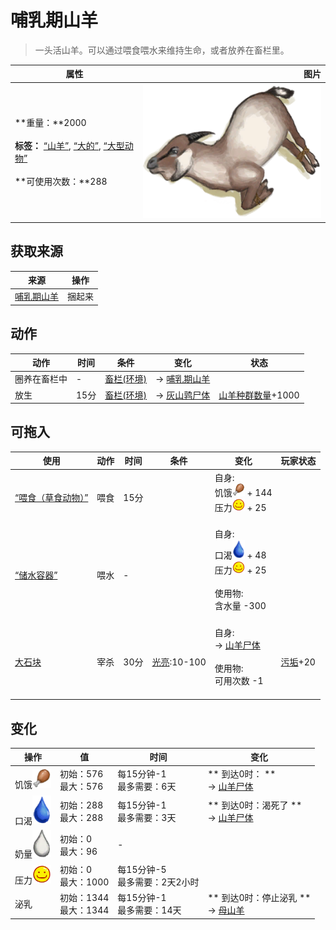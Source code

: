 # 哺乳期山羊  
> 一头活山羊。可以通过喂食喂水来维持生命，或者放养在畜栏里。  
  
  属性  |   图片   
 ----  |  ----:   
 **重量：**2000<br><br>**标签：**	[“山羊”](tag_Goat.md), [“大的”](tag_Large.md), [“大型动物”](tag_LargeAnimal.md)<br><br>**可使用次数：**288  |  ![](Sprite/GoatTied.png)   
  
## 获取来源  
来源  |  操作  
----  |  ----  
[哺乳期山羊](GoatEnclosureLactating.md)  |  捆起来  
## 动作  
动作  |  时间  |  条件  |  变化  |  状态  
----  |  ----  |  ----  |  ----  |  ----  
圈养在畜栏中<br>  |  -  |  [畜栏(环境)](Env_Enclosure.md)  |  → [哺乳期山羊](GoatEnclosureLactating.md)<br>  |    
放生<br>  |  15分  |  [畜栏(环境)](Env_Enclosure.md)  |  → [灰山鹑尸体](PartridgeDead.md)<br>  |  [山羊种群数量](Pop_Goat.md)+1000  
## 可拖入  
使用  |  动作  |  时间  |  条件  |  变化  |  玩家状态  
----  |  ----  |  ----  |  ----  |  ----  |  ----  
[“喂食（草食动物）”](tag_FeedHerb.md)  |  喂食  |  15分  |    |  自身:<br>饥饿<img decoding="async" src="Sprite/Hunger.png" style="width:20px;"> + 144<br>压力<img decoding="async" src="Sprite/Content.png" style="width:20px;"> + 25<br><br>  |    
[“储水容器”](tag_WaterContainer.md)  |  喂水  |  -  |    |  自身:<br>口渴<img decoding="async" src="Sprite/Thirst.png" style="width:20px;"> + 48<br>压力<img decoding="async" src="Sprite/Content.png" style="width:20px;"> + 25<br><br>使用物:<br>含水量  -300<br><br>  |    
[大石块](StoneHeavy.md)  |  宰杀  |  30分  |  [光亮](Light.md):10-100  |  自身:<br>→ [山羊尸体](GoatCarcassFemale.md)<br><br>使用物:<br>可用次数  -1<br><br>  |  [污垢](Filth.md)+20  
## 变化   
操作  |  值  |  时间  |  变化  
----  |  ----  |  ----  |  ----  
饥饿<img decoding="async" src="Sprite/Hunger.png" style="width:30px;">  |  初始：576<br>最大：576  |  每15分钟-1<br>最多需要：6天  |  ** 到达0时： **<br>→ [山羊尸体](GoatCarcassFemale.md)  
口渴<img decoding="async" src="Sprite/Thirst.png" style="width:30px;">  |  初始：288<br>最大：288  |  每15分钟-1<br>最多需要：3天  |  ** 到达0时：渴死了 **<br>→ [山羊尸体](GoatCarcassFemale.md)  
奶量<img decoding="async" src="Sprite/Milk.png" style="width:30px;">  |  初始：0<br>最大：96  |  -  |    
压力<img decoding="async" src="Sprite/Content.png" style="width:30px;">  |  初始：0<br>最大：1000  |  每15分钟-5<br>最多需要：2天2小时  |    
泌乳  |  初始：1344<br>最大：1344  |  每15分钟-1<br>最多需要：14天  |  ** 到达0时：停止泌乳 **<br>→ [母山羊](GoatEnclosureFemale.md)  
